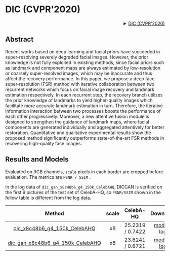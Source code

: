 # DIC (CVPR'2020)

<!-- [ALGORITHM] -->
<details>

<summary align="right"><a href="https://arxiv.org/abs/2003.13063">DIC (CVPR'2020)</a></summary>

```bibtex
@inproceedings{ma2020deep,
  title={Deep face super-resolution with iterative collaboration between attentive recovery and landmark estimation},
  author={Ma, Cheng and Jiang, Zhenyu and Rao, Yongming and Lu, Jiwen and Zhou, Jie},
  booktitle={Proceedings of the IEEE/CVF conference on computer vision and pattern recognition},
  pages={5569--5578},
  year={2020}
}
```

</details>

## Abstract
Recent works based on deep learning and facial priors have succeeded in super-resolving severely degraded facial images. However, the prior knowledge is not fully exploited in existing methods, since facial priors such as landmark and component maps are always estimated by low-resolution or coarsely super-resolved images, which may be inaccurate and thus affect the recovery performance. In this paper, we propose a deep face super-resolution (FSR) method with iterative collaboration between two recurrent networks which focus on facial image recovery and landmark estimation respectively. In each recurrent step, the recovery branch utilizes the prior knowledge of landmarks to yield higher-quality images which facilitate more accurate landmark estimation in turn. Therefore, the iterative information interaction between two processes boosts the performance of each other progressively. Moreover, a new attentive fusion module is designed to strengthen the guidance of landmark maps, where facial components are generated individually and aggregated attentively for better restoration. Quantitative and qualitative experimental results show the proposed method significantly outperforms state-of-the-art FSR methods in recovering high-quality face images.

## Results and Models
Evaluated on RGB channels, `scale` pixels in each border are cropped before evaluation.
The metrics are `PSNR / SSIM` .

In the log data of `dic_gan_x8c48b6_g4_150k_CelebAHQ`, DICGAN is verified on the first 9 pictures of the test set of CelebA-HQ, so `PSNR/SSIM` shown in the follow table is different from the log data.

|                                             Method                                             | scale |     CelebA-HQ    |                                                                                                                      Download                                                                                                                       |
| :--------------------------------------------------------------------------------------------: | :---: | :--------------: | :-------------------------------------------------------------------------------------------------------------------------------------------------------------------------------------------------------------------------------------------------: |
| [dic_x8c48b6_g4_150k_CelebAHQ](/configs/restorers/dic/dic_x8c48b6_g4_150k_CelebAHQ.py)         |   x8  | 25.2319 / 0.7422 | [model](https://download.openmmlab.com/mmediting/restorers/dic/dic_x8c48b6_g4_150k_CelebAHQ_20210611-5d3439ca.pth) \| [log](https://download.openmmlab.com/mmediting/restorers/dic/dic_x8c48b6_g4_150k_CelebAHQ_20210611-5d3439ca.log.json)         |
| [dic_gan_x8c48b6_g4_150k_CelebAHQ](/configs/restorers/dic/dic_gan_x8c48b6_g4_500k_CelebAHQ.py) |   x8  | 23.6241 / 0.6721 | [model](https://download.openmmlab.com/mmediting/restorers/dic/dic_gan_x8c48b6_g4_500k_CelebAHQ_20210625-3b89a358.pth) \| [log](https://download.openmmlab.com/mmediting/restorers/dic/dic_gan_x8c48b6_g4_500k_CelebAHQ_20210625-3b89a358.log.json) |
